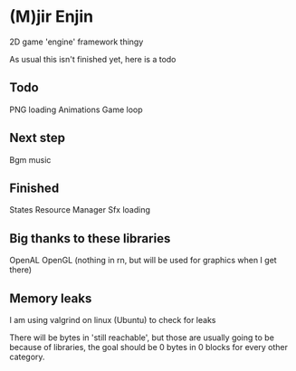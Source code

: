 # (M)jir Enjin

2D game 'engine' framework thingy

As usual this isn't finished yet, here is a todo

## Todo
PNG loading
Animations
Game loop

## Next step
Bgm music

## Finished
States
Resource Manager
Sfx loading

## Big thanks to these libraries
OpenAL
OpenGL (nothing in rn, but will be used for graphics when I get there)

## Memory leaks
I am using valgrind on linux (Ubuntu) to check for leaks

There will be bytes in 'still reachable', but those are usually going
to be because of libraries, the goal should be 0 bytes in 0 blocks for
every other category.
